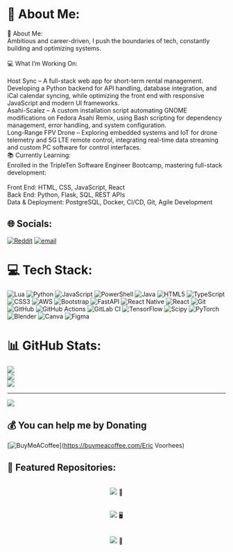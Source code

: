 # 💫 About Me:
🚀 About Me:<br>Ambitious and career-driven, I push the boundaries of tech, constantly building and optimizing systems.<br><br>💻 What I’m Working On:<br><br>Host Sync – A full-stack web app for short-term rental management. Developing a Python backend for API handling, database integration, and iCal calendar syncing, while optimizing the front end with responsive JavaScript and modern UI frameworks.<br>Asahi-Scalez – A custom installation script automating GNOME modifications on Fedora Asahi Remix, using Bash scripting for dependency management, error handling, and system configuration.<br>Long-Range FPV Drone – Exploring embedded systems and IoT for drone telemetry and 5G LTE remote control, integrating real-time data streaming and custom PC software for control interfaces.<br>📚 Currently Learning:<br>Enrolled in the TripleTen Software Engineer Bootcamp, mastering full-stack development:<br><br>Front End: HTML, CSS, JavaScript, React<br>Back End: Python, Flask, SQL, REST APIs<br>Data & Deployment: PostgreSQL, Docker, CI/CD, Git, Agile Development


## 🌐 Socials:
[![Reddit](https://img.shields.io/badge/Reddit-%23FF4500.svg?logo=Reddit&logoColor=white)](https://reddit.com/user/https://www.reddit.com/user/Outside_Exercise_185/?utm_source=share&utm_medium=web3x&utm_name=web3xcss&utm_term=1&utm_content=share_button) [![email](https://img.shields.io/badge/Email-D14836?logo=gmail&logoColor=white)](mailto:Ev12006@icloud.com) 

# 💻 Tech Stack:
![Lua](https://img.shields.io/badge/lua-%232C2D72.svg?style=for-the-badge&logo=lua&logoColor=white) ![Python](https://img.shields.io/badge/python-3670A0?style=for-the-badge&logo=python&logoColor=ffdd54) ![JavaScript](https://img.shields.io/badge/javascript-%23323330.svg?style=for-the-badge&logo=javascript&logoColor=%23F7DF1E) ![PowerShell](https://img.shields.io/badge/PowerShell-%235391FE.svg?style=for-the-badge&logo=powershell&logoColor=white) ![Java](https://img.shields.io/badge/java-%23ED8B00.svg?style=for-the-badge&logo=openjdk&logoColor=white) ![HTML5](https://img.shields.io/badge/html5-%23E34F26.svg?style=for-the-badge&logo=html5&logoColor=white) ![TypeScript](https://img.shields.io/badge/typescript-%23007ACC.svg?style=for-the-badge&logo=typescript&logoColor=white) ![CSS3](https://img.shields.io/badge/css3-%231572B6.svg?style=for-the-badge&logo=css3&logoColor=white) ![AWS](https://img.shields.io/badge/AWS-%23FF9900.svg?style=for-the-badge&logo=amazon-aws&logoColor=white) ![Bootstrap](https://img.shields.io/badge/bootstrap-%238511FA.svg?style=for-the-badge&logo=bootstrap&logoColor=white) ![FastAPI](https://img.shields.io/badge/FastAPI-005571?style=for-the-badge&logo=fastapi) ![React Native](https://img.shields.io/badge/react_native-%2320232a.svg?style=for-the-badge&logo=react&logoColor=%2361DAFB) ![React](https://img.shields.io/badge/react-%2320232a.svg?style=for-the-badge&logo=react&logoColor=%2361DAFB) ![Git](https://img.shields.io/badge/git-%23F05033.svg?style=for-the-badge&logo=git&logoColor=white) ![GitHub](https://img.shields.io/badge/github-%23121011.svg?style=for-the-badge&logo=github&logoColor=white) ![GitHub Actions](https://img.shields.io/badge/github%20actions-%232671E5.svg?style=for-the-badge&logo=githubactions&logoColor=white) ![GitLab CI](https://img.shields.io/badge/gitlab%20CI-%23181717.svg?style=for-the-badge&logo=gitlab&logoColor=white) ![TensorFlow](https://img.shields.io/badge/TensorFlow-%23FF6F00.svg?style=for-the-badge&logo=TensorFlow&logoColor=white) ![Scipy](https://img.shields.io/badge/SciPy-%230C55A5.svg?style=for-the-badge&logo=scipy&logoColor=%white) ![PyTorch](https://img.shields.io/badge/PyTorch-%23EE4C2C.svg?style=for-the-badge&logo=PyTorch&logoColor=white) ![Blender](https://img.shields.io/badge/blender-%23F5792A.svg?style=for-the-badge&logo=blender&logoColor=white) ![Canva](https://img.shields.io/badge/Canva-%2300C4CC.svg?style=for-the-badge&logo=Canva&logoColor=white) ![Figma](https://img.shields.io/badge/figma-%23F24E1E.svg?style=for-the-badge&logo=figma&logoColor=white)
# 📊 GitHub Stats:
![](https://github-readme-stats.vercel.app/api?username=EricVoorhees&theme=dark&hide_border=false&include_all_commits=true&count_private=true)<br/>
![](https://github-readme-streak-stats.herokuapp.com/?user=EricVoorhees&theme=dark&hide_border=false)<br/>
![](https://github-readme-stats.vercel.app/api/top-langs/?username=EricVoorhees&theme=dark&hide_border=false&include_all_commits=true&count_private=true&layout=compact)

---
[![](https://visitcount.itsvg.in/api?id=EricVoorhees&icon=2&color=1)](https://visitcount.itsvg.in)

  ## 💰 You can help me by Donating
  [![BuyMeACoffee](https://img.shields.io/badge/Buy%20Me%20a%20Coffee-ffdd00?style=for-the-badge&logo=buy-me-a-coffee&logoColor=black)](https://buymeacoffee.com/Eric Voorhees) 

## 📂 Featured Repositories:
<div align="center">

<a href="https://github.com/EricVoorhees/Host-Sync-Live.git" style="text-decoration: none;">
  <br>
  <img src="https://img.shields.io/badge/Host%20Sync-%23007ACC?style=for-the-badge&logo=serverless&logoColor=white"> 🏨
</a>
<br><br>

<a href="https://github.com/EricVoorhees/Asahi-Scalez" style="text-decoration: none;">
  <br>
  <img src="https://img.shields.io/badge/Asahi--Scalez-%23E34F26?style=for-the-badge&logo=gnome&logoColor=white"> 🖥️
</a>
<br><br>

<a href="https://github.com/EricVoorhees/Long-Range-FPV-Drone" style="text-decoration: none;">
  <br>
  <img src="https://img.shields.io/badge/Long--Range%20FPV%20Drone-%23FF6F00?style=for-the-badge&logo=drone&logoColor=white"> 🚁
</a>

</div>
